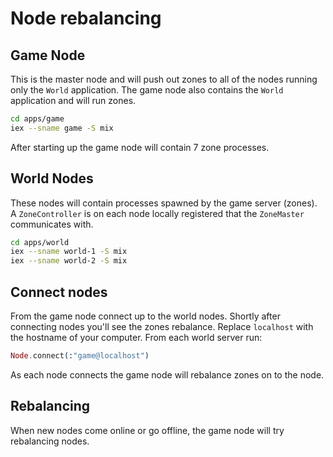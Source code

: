 # Node rebalancing

## Game Node

This is the master node and will push out zones to all of the nodes running only the `World` application. The game node also contains the `World` application and will run zones.

```bash
cd apps/game
iex --sname game -S mix
```

After starting up the game node will contain 7 zone processes.

## World Nodes

These nodes will contain processes spawned by the game server (zones). A `ZoneController` is on each node locally registered that the `ZoneMaster` communicates with.

```bash
cd apps/world
iex --sname world-1 -S mix
iex --sname world-2 -S mix
```

## Connect nodes

From the game node connect up to the world nodes. Shortly after connecting nodes you'll see the zones rebalance. Replace `localhost` with the hostname of your computer. From each world server run:

```elixir
Node.connect(:"game@localhost")
```

As each node connects the game node will rebalance zones on to the node.

## Rebalancing

When new nodes come online or go offline, the game node will try rebalancing nodes.

